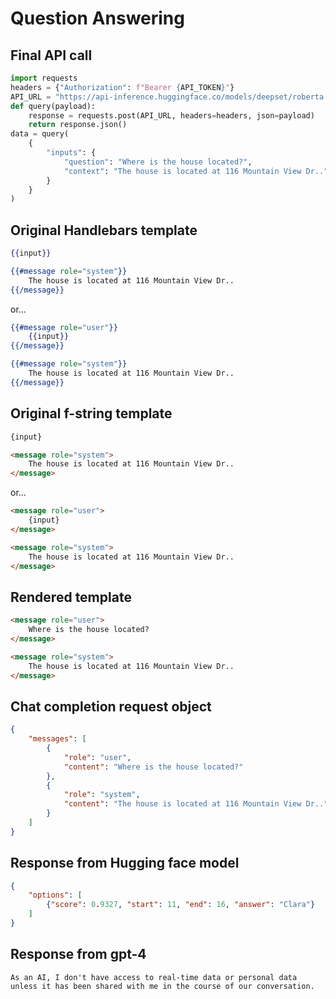 # Question Answering

## Final API call

```python
import requests
headers = {"Authorization": f"Bearer {API_TOKEN}"}
API_URL = "https://api-inference.huggingface.co/models/deepset/roberta-base-squad2"
def query(payload):
    response = requests.post(API_URL, headers=headers, json=payload)
    return response.json()
data = query(
    {
        "inputs": {
            "question": "Where is the house located?",
            "context": "The house is located at 116 Mountain View Dr..",
        }
    }
)
```

## Original Handlebars template

```handlebars
{{input}}

{{#message role="system"}}
    The house is located at 116 Mountain View Dr..
{{/message}}
```

or...

```handlebars
{{#message role="user"}}
    {{input}}
{{/message}}

{{#message role="system"}}
    The house is located at 116 Mountain View Dr..
{{/message}}
```

## Original f-string template

```html
{input}

<message role="system">
    The house is located at 116 Mountain View Dr..
</message>
```

or...

```html
<message role="user">
    {input}
</message>

<message role="system">
    The house is located at 116 Mountain View Dr..
</message>
```

## Rendered template

```html
<message role="user">
    Where is the house located?
</message>

<message role="system">
    The house is located at 116 Mountain View Dr..
</message>
```

## Chat completion request object

```json
{
    "messages": [
        {
            "role": "user",
            "content": "Where is the house located?"
        },
        {
            "role": "system",
            "content": "The house is located at 116 Mountain View Dr.."
        }
    ]
}
```

## Response from Hugging face model

```json
{
    "options": [
        {"score": 0.9327, "start": 11, "end": 16, "answer": "Clara"}
    ]
}
```

## Response from gpt-4

```
As an AI, I don't have access to real-time data or personal data unless it has been shared with me in the course of our conversation.
```